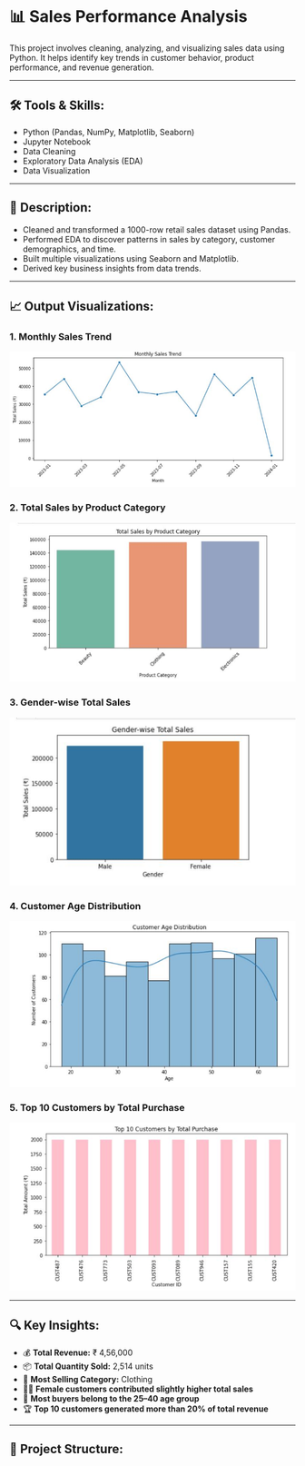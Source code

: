 # 📊 Sales Performance Analysis

This project involves cleaning, analyzing, and visualizing sales data using Python. It helps identify key trends in customer behavior, product performance, and revenue generation.

---

## 🛠️ Tools & Skills:
- Python (Pandas, NumPy, Matplotlib, Seaborn)
- Jupyter Notebook
- Data Cleaning
- Exploratory Data Analysis (EDA)
- Data Visualization

---

## 📝 Description:
- Cleaned and transformed a 1000-row retail sales dataset using Pandas.
- Performed EDA to discover patterns in sales by category, customer demographics, and time.
- Built multiple visualizations using Seaborn and Matplotlib.
- Derived key business insights from data trends.

---

## 📈 Output Visualizations:

### 1. Monthly Sales Trend
![Monthly Sales](monthly_sales.png)

### 2. Total Sales by Product Category
![Category Sales](category_sales.png)

### 3. Gender-wise Total Sales
![Gender Sales](gender_sales.png)

### 4. Customer Age Distribution
![Age Distribution](age_distribution.png)

### 5. Top 10 Customers by Total Purchase
![Top Customers](top_customers.png)

---

## 🔍 Key Insights:

- 💰 **Total Revenue:** ₹ 4,56,000  
- 📦 **Total Quantity Sold:** 2,514 units  
- 👕 **Most Selling Category:** Clothing  
- 👩‍🦰 **Female customers contributed slightly higher total sales**  
- 👤 **Most buyers belong to the 25–40 age group**  
- 🏆 **Top 10 customers generated more than 20% of total revenue**

---

## 📁 Project Structure:

